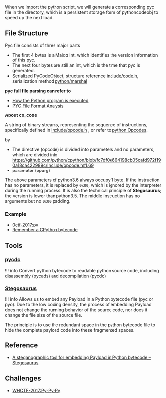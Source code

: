 When we import the python script, we will generate a corresponding pyc file in the directory, which is a persistent
storage form of pythoncodeobj to speed up the next load.

## File Structure

Pyc file consists of three major parts

- The first 4 bytes is a Maigg int, which identifies the version information of this pyc.
- The next four bytes are still an int, which is the time that pyc is generated.
- Serialized PyCodeObject, structure
  reference [include/code.h](<https://github.com/python/cpython/blob/master/Include/code.h>), serialization
  method [python/marshal](<https://github.com/python/cpython/blob/master/Python/marshal.c>)

**pyc full file parsing can refer to**

- [How the Python program is executed](<http://python.jobbole.com/84599/>)
- [PYC File Format Analysis](<http://kdr2.com/tech/python/pyc-format.html>)

**About co_code**

A string of binary streams, representing the sequence of instructions, specifically defined
in [include/opcode.h](<https://github.com/python/cpython/blob/fc7df0e664198cb05cafd972f190a18ca422989c/Include/opcode.h>)
, or refer to [python Opcodes](<http://unpyc.sourceforge.net/Opcodes.html>).

by

- The directive (opcode) is divided into parameters and no parameters, which are divided
  into <https://github.com/python/cpython/blob/fc7df0e664198cb05cafd972f190a18ca422989c/Include/opcode.h#L69>
- parameter (oparg)

The above parameters of python3.6 always occupy 1 byte. If the instruction has no parameters, it is replaced by `0x00`,
which is ignored by the interpreter during the running process. It is also the technical principle of **Stegosaurus**;
the version is lower than python3.5. The middle instruction has no arguments but no `0x00` padding.

### Example

- [0ctf-2017:py](<https://github.com/ctfs/write-ups-2017/tree/master/0ctf-quals-2017/reverse/py-137>)
- [Remember a CPython bytecode](<http://0x48.pw/2017/03/20/0x2f/>)

## Tools

### [pycdc](<https://github.com/zrax/pycdc>)

!!! info 
    Convert python bytecode to readable python source code, including disassembly (pycads) and decompilation (pycdc)

### [Stegosaurus](<https://bitbucket.org/jherron/stegosaurus/src>)

!!! info 
    Allows us to embed any Payload in a Python bytecode file (pyc or pyo). Due to the low coding density, the process of
    embedding Payload does not change the running behavior of the source code, nor does it change the file size of the 
    source file.

The principle is to use the redundant space in the python bytecode file to hide the complete payload code into these
fragmented spaces.

## Reference

- [A steganographic tool for embedding Payload in Python bytecode – Stegosaurus](<http://www.freebuf.com/sectool/129357.html>)

## Challenges

- [WHCTF-2017:Py-Py-Py](<https://www.xctf.org.cn/library/details/whctf-writeup/>)